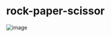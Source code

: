 # rock-paper-scissor

![image](https://github.com/user-attachments/assets/bf9d2edb-ab9a-43d2-82e6-693896d307e9)
